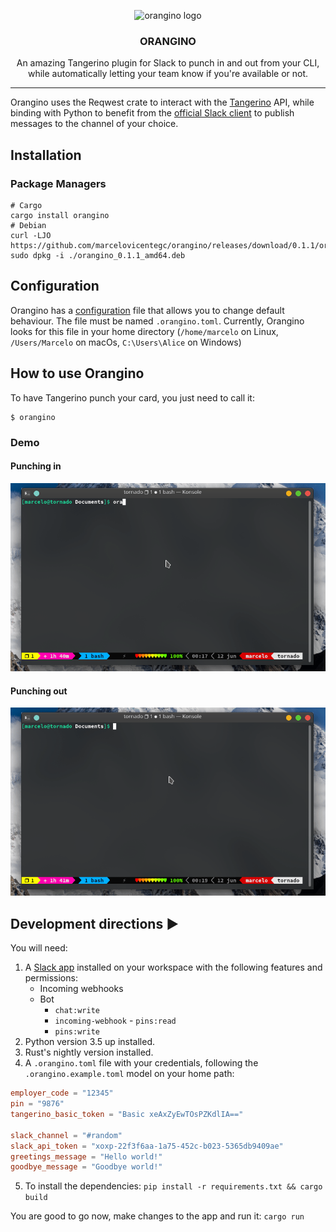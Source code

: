 <p align="center">
  <img alt="orangino logo" src="assets/orangino.png" height="300" />
  <h3 align="center">ORANGINO</h3>
  <p align="center">An amazing Tangerino plugin for Slack to punch in and out from your CLI, while automatically letting your team know if you're available or not.</p>
</p>

---

Orangino uses the Reqwest crate to interact with the [Tangerino](https://app.tangerino.com.br/) API, while binding with Python to benefit from the [official Slack client](https://github.com/slackapi/python-slackclient) to publish messages to the channel of your choice.

## Installation

### Package Managers

```console
# Cargo
cargo install orangino
# Debian
curl -LJO https://github.com/marcelovicentegc/orangino/releases/download/0.1.1/orangino_0.1.1_amd64.deb
sudo dpkg -i ./orangino_0.1.1_amd64.deb
```

## Configuration

Orangino has a [configuration](.orangino.example.toml) file that allows you to change default behaviour.
The file must be named `.orangino.toml`. Currently, Orangino looks for
this file in your home directory (`/home/marcelo` on Linux, `/Users/Marcelo` on macOs, `C:\Users\Alice` on Windows)

## How to use Orangino

To have Tangerino punch your card, you just need to call it:

```shell
$ orangino
```

### Demo

#### Punching in

![Punching in](./assets/orangino-in.gif)

#### Punching out

![Punching in](./assets/orangino-out.gif)

## Development directions ▶️

You will need:

1. A [Slack app](https://api.slack.com/apps) installed on your workspace with the following features and permissions:
   - Incoming webhooks
   - Bot
     - `chat:write`
     - `incoming-webhook` - `pins:read`
     - `pins:write`
2. Python version 3.5 up installed.
3. Rust's nightly version installed.
4. A `.orangino.toml` file with your credentials, following the `.orangino.example.toml` model on your home path:

```toml
employer_code = "12345"
pin = "9876"
tangerino_basic_token = "Basic xeAxZyEwTOsPZKdlIA=="

slack_channel = "#random"
slack_api_token = "xoxp-22f3f6aa-1a75-452c-b023-5365db9409ae"
greetings_message = "Hello world!"
goodbye_message = "Goodbye world!"

```

5. To install the dependencies: `pip install -r requirements.txt && cargo build`

You are good to go now, make changes to the app and run it: `cargo run`
